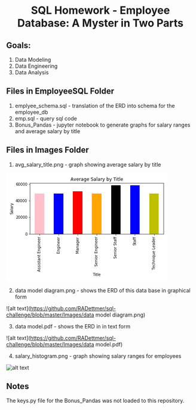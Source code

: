 # <div align="center">**SQL Homework - Employee Database: A Myster in Two Parts**<div>

## Goals:
1. Data Modeling
2. Data Engineering
3. Data Analysis

## Files in EmployeeSQL Folder

1. emplyee_schema.sql - translation of the ERD into schema for the employee_db
2. emp.sql - query sql code
3. Bonus_Pandas - jupyter notebook to generate graphs for salary ranges and average salary by title

## Files in Images Folder

1. avg_salary_title.png - graph showing average salary by title

![alt text](https://github.com/RADettmer/sql-challenge/blob/master/Images/avg_salary_title.png)

2. data model diagram.png - shows the ERD of this data base in graphical form

![alt text](https://github.com/RADettmer/sql-challenge/blob/master/Images/data model diagram.png)

3. data model.pdf - shows the ERD in in text form

![alt text](https://github.com/RADettmer/sql-challenge/blob/master/Images/data model.pdf)

4. salary_histogram.png - graph showing salary ranges for employees

![alt text](https://github.com/RADettmer/sql-challenge/blob/master/Images/salary_historgram.png)

## Notes
<p> The keys.py file for the Bonus_Pandas was not loaded to this repository. </p>
